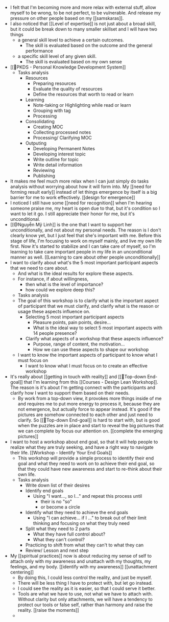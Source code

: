 - I felt that I'm becoming more and more relax with external stuff, allow myself to be wrong, to be not perfect, to be vulnerable. And release my pressure on other people based on my [[samskaras]].
- I also noticed that [[Level of expertise]] is not just about a broad skill, but it could be break down to many smaller skillset and I will have two things
    - a general skill level to achieve a certain outcomes. 
        - The skill is evaluated based on the outcome and the general performance
    - a specific skill level of any given skill. 
        - The skill is evaluated based on my own sense
- [[🌱PKDS - Personal Knowledge Development System]] 
    - Tasks analysis
        - Resources
            - Preparing resources
            - Evaluate the quality of resources
            - Define the resources that worth to read or learn
        - Learning
            - Note-taking or Highlighting while read or learn
            - Grouping with tag
            - Processing
        - Consolidating
            - Creating MOC
            - Collecting processed notes
            - Processing/ Clarifying MOC
        - Outputing
            - Developing Permanent Notes
            - Developing interest topic
            - Write outline for topic
            - Write detail information
            - Reviewing
            - Publishing
- It makes me feel much more relax when I can just simply do tasks analysis without worrying about how it will form into. My [[need for forming result early]] instead of let things emergence by itself is a big barrier for me to work effectively. [[design for emergence]]
- I noticed I still have some [[need for recognition]] when I'm hearing someone praise me, my heart is open due to that, but it's condition so I want to let it go. I still appreciate their honor for me, but it's unconditional.
- [[@Nguyễn Mỹ Linh]] is the one that I want to support her unconditionally, and not about my personal needs. The reason is I don't clearly know yet, but I just feel that she's important with me. Before this stage of life, I'm focusing to work on myself mainly, and live my own life first. Now it's started to stabilize and I can take care of myself, so I'm learning to take care important people in my life in an unconditional manner as well. [[Learning to care about other people unconditionally]]
- I want to clarify about what's the 5 most important participant aspects that we need to care about.
    - And what is the ideal results for explore these aspects.
    - For instance, if about willingness, 
        - then what is the level of importance?
        - how could we explore deep this?
    - Tasks analysis
    - The goal of this workshop is to clarify what is the important aspect of participant that we must clarify, and clarify what is the reason or usage these aspects influence on.
        - Selecting 5 most important participant aspects
            - Pleasure points, pain points, desire...
            - What is the ideal way to select 5 most important aspects with 14 people presence?
        - Clarify what aspects of a workshop that these aspects influence? 
            - Purpose, range of content, the motivation...
            - How we can use these aspects to shape our workshop
    - I want to know the important aspects of participant to know what I must focus on 
        - I want to know what I must focus on to create an effective workshop
- It's really about [[getting in touch with reality]] and [[🌲Top-down End-goal]] that I'm learning from this [[Courses - Design Lean Workshop]]. The reason is it's about I'm getting connect with the participants and clarify how I want to support them based on their needs. 
    - By work from a top-down view, it provokes more things inside of me and requires me to put more energy to process it, because they are not emergence, but actually force to appear instead. It's good if the pictures are somehow connected to each other and just need to clarify. So [[🌲Top-down End-goal]] is hard to start with, but is good when the puzzles are in place and start to reveal the big pictures that we can complete by focus our attention on. [[complete the emerging pictures]]
- I want to host a workshop about end goal, so that it will help people to realize what they are truly seeking, and have a right way to navigate their life. [[Workshop - Identify Your End Goals]]
    - This workshop will provide a simple process to identify their end goal and what they need to work on to achieve their end goal, so that they could have new awareness and start to re-think about their own life.
    - Tasks analysis
        - Write down list of their desires
        - Identify end goals
            - Using "I want..., so I..." and repeat this process until 
                - their is no "so"
                - or become a circle
        - Identify what they need to achieve the end goals
            - Using "I can achieve... if I ..." to break out of their limit thinking and focusing on what they truly need
        - Split what they need to 2 parts
            - What they have full control about?
            - What they can't control?
        - Practicing to shift from what they can't to what they can
        - Review/ Lesson and next step
- My [[spiritual practices]] now is about reducing my sense of self to attach only with my awareness and unattach with my thoughts, my feelings, and my body. [[identify with my awareness]] [[unattachment centering]]
    - By doing this, I could less control the reality, and just be myself. 
    - There will be less thing I have to protect with, but let go instead.
    - I could see the reality as it is easier, so that I could serve it better. 
    - Tools are what we have to use, not what we have to attach with. Without clarity but only attachments, we will have a tendency to protect our tools or false self, rather than harmony and raise the reality. [[raise the moments]]
    - 
